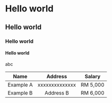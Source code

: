 # Hello world
## Hello world
### Hello world
#### Hello world
abc

| **Name**  | **Address** | **Salary** |
|-----------|:-------------:|------------|
| Example A | xxxxxxxxxxxxxx   | RM 5,000   |
| Example B | Address B   | RM 6,000   |
